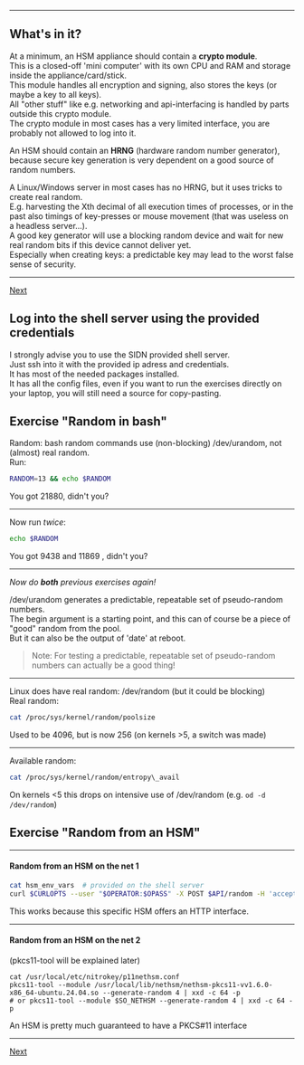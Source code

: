 ------------------------------
## What's in it?
At a minimum, an HSM appliance should contain a **crypto module**.  
This is a closed-off 'mini computer' with its own CPU and RAM and
storage inside the appliance/card/stick.  
This module handles all encryption and signing, also stores the keys (or
maybe a key to all keys).  
All "other stuff" like e.g. networking and api-interfacing is handled
by parts outside this crypto module.  
The crypto module in most cases has a very limited interface, you are probably not allowed to log into it.

An HSM should contain an **HRNG** (hardware random number generator),  
because secure key generation is very dependent on a good source of random numbers.

A Linux/Windows server in most cases has no HRNG, but it uses tricks to
create real random.  
E.g. harvesting the Xth decimal of all execution times of processes, or
in the past also timings of key-presses or mouse movement (that was useless on a headless server...).  
A good key generator will use a blocking random device and wait for new
real random bits if this device cannot deliver yet.  
Especially when creating keys: a predictable key may lead to the worst false sense of security.

------------
[Next](https://github.com/niek-sidn/hsm_workshop_nethsm/blob/main/Slide07.md)

## Log into the shell server using the provided credentials
I strongly advise you to use the SIDN provided shell server.  
Just ssh into it with the provided ip adress and credentials.  
It has most of the needed packages installed.  
It has all the config files, even if you want to run the exercises directly on your laptop, you will still need a source for copy-pasting.  

## Exercise "Random in bash"
Random: bash random commands use (non-blocking) /dev/urandom, not (almost) real random.\
Run:
```bash
RANDOM=13 && echo $RANDOM
```
You got 21880, didn't you?

---
Now run *twice*:
```bash
echo $RANDOM
```
You got 9438 and 11869 , didn't you?

---
*Now do **both** previous exercises again!*

/dev/urandom generates a predictable, repeatable set of pseudo-random numbers.  
The begin argument is a starting point, and this can of course be a piece of "good" random from the pool.  
But it can also be the output of 'date' at reboot.
> Note: For testing a predictable, repeatable set of pseudo-random numbers can actually be a good thing!

---
Linux does have real random: /dev/random (but it could be blocking)\
Real random:
```bash
cat /proc/sys/kernel/random/poolsize
```
Used to be 4096, but is now 256 (on kernels >5, a switch was made)

---
Available random:
```bash
cat /proc/sys/kernel/random/entropy\_avail
```
On kernels <5 this drops on intensive use of /dev/random (e.g. `od -d /dev/random`)

## Exercise "Random from an HSM"
---
#### Random from an HSM on the net 1  
```bash
cat hsm_env_vars  # provided on the shell server
curl $CURLOPTS --user "$OPERATOR:$OPASS" -X POST $API/random -H 'accept: application/json' -H 'Content-Type: application/json' -d '{ "length": 4 }' | jq -r .random | base64 -d | xxd -p -c 64
```
This works because this specific HSM offers an HTTP interface.

---
#### Random from an HSM on the net 2  
(pkcs11-tool will be explained later)  
```
cat /usr/local/etc/nitrokey/p11nethsm.conf
pkcs11-tool --module /usr/local/lib/nethsm/nethsm-pkcs11-vv1.6.0-x86_64-ubuntu.24.04.so --generate-random 4 | xxd -c 64 -p
# or pkcs11-tool --module $SO_NETHSM --generate-random 4 | xxd -c 64 -p
```
An HSM is pretty much guaranteed to have a PKCS#11 interface

---------------
[Next](https://github.com/niek-sidn/hsm_workshop_nethsm/blob/main/Slide07.md)

